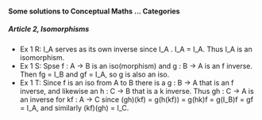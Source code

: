 
#### Some solutions to Conceptual Maths ... Categories

##### Article 2, Isomorphisms

- Ex 1 R: I_A serves as its own inverse since I_A . I_A = I_A. Thus I_A is an isomorphism.
- Ex 1 S: Spse f : A -> B is an iso(morphism) and g : B -> A is an f inverse. Then fg = I_B and gf = I_A, so g is also an iso.
- Ex 1 T: Since f is an iso from A to B there is a g : B -> A that is an f inverse, and likewise an h : C -> B that is a k inverse. Thus  gh : C -> A is an inverse for kf : A -> C since (gh)(kf) = g(h(kf)) = g(hk)f = g(I_B)f = gf = I_A, and similarly (kf)(gh) = I_C.





